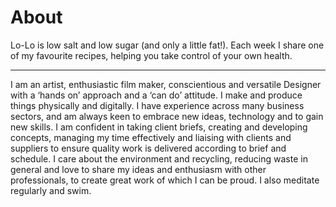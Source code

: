 # About 

Lo-Lo is low salt and low sugar
(and only a little fat!). Each week I share
one of my favourite recipes, helping you
take control of your own health.

-----------


I am an artist, enthusiastic film maker, conscientious and versatile Designer with a ‘hands on’ approach and a ‘can do’ attitude. I make and produce things physically and digitally. I have experience across many business sectors, and am always keen to embrace new ideas, technology and to gain new skills. I am confident in taking client briefs, creating and developing concepts, managing my time effectively and liaising with clients and suppliers to ensure quality work is delivered according to brief and schedule. I care about the environment and recycling, reducing waste in general and love to share my ideas and enthusiasm with other professionals, to create great work of which I can be proud. I also meditate regularly and swim.